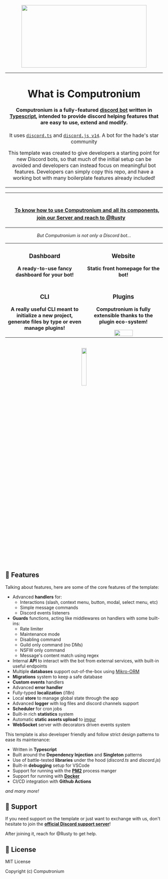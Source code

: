 <p align="center">
    <img width="400" height="200" src="https://play-lh.googleusercontent.com/KXJ-HjTx22nsirI7HHV05f7p5tGD1S4llhNskMRFPoI33-16pZ9_5i2t41cpE_O4PSo=w600-h300-pc0xffffff-pd">
</p>

<div align="center">

<table>
  <tr>
    <td align="center">
   
# What is Computronium

#### **Computronium** is a fully-featured **[discord bot](https://discord.com/developers/docs/intro#bots-and-apps)** written in [Typescript](https://www.typescriptlang.org/), intended to provide discord helping features that are easy to use, extend and modify.

It uses [`discord.ts`](https://github.com/oceanroleplay/discord.ts) and [`discord.js v14`](https://github.com/discordjs/discord.js). A bot for the hade's star community

This template was created to give developers a starting point for new Discord bots, so that much of the initial setup can be avoided and developers can instead focus on meaningful bot features. Developers can simply copy this repo, and have a working bot with many boilerplate features already included!        
    </td>
  </tr>
</table>

<table>
<tr>
<td align="center">
ㅤ

ㅤ **[To know how to use Computronium and all its components, join our Server and reach to @Rusty](https://discord.gg/5zdYh8D28n)** ㅤ

</td>
</tr>
</table>

*But Computronium is not only a Discord bot...*

<table>
<tr>
<td align="center" width="50%">
    
### Dashboard

**A ready-to-use fancy dashboard for your bot!**
    
</td>
<td align="center">

### Website

**Static front homepage for the bot!**

</td>
</tr>
<tr></tr>
<tr>
<td align="center">

### CLI

**A really useful CLI meant to initialize a new project, generate files by type or even manage plugins!**

</td>
<td align="center">

### Plugins

**Computronium is fully extensible thanks to the plugin eco-system!**

<img width="50%" src="https://user-images.githubusercontent.com/66025667/196372599-022c6254-01a6-4f7c-bd52-06246527a8b9.png" >

</td>
</tr>
</table>
</div>

<br>

<div align="center">
    <a href="https://discord.gg/5zdYh8D28n" target="_blank">
        <img width="17.5%" src="https://user-images.githubusercontent.com/66025667/196373934-2fad8760-a58d-4b4d-ad64-b069baa71823.png">
    </a>
</div>


## 📜 Features

Talking about features, here are some of the core features of the template:

- Advanced **handlers** for:
    - Interactions (slash, context menu, button, modal, select menu, etc)
    - Simple message commands
    - Discord events listeners
- **Guards** functions, acting like middlewares on handlers with some built-ins:
    - Rate limiter
    - Maintenance mode
    - Disabling command
    - Guild only command (no DMs)
    - NSFW only command
    - Message's content match using regex
- Internal **API** to interact with the bot from external services, with built-in useful endpoints
- Multiple **databases** support out-of-the-box using [Mikro-ORM](https://mikro-orm.io/)
- **Migrations** system to keep a safe database
- **Custom events** handlers
- Advanced **error handler**
- Fully-typed **localization** (i18n)
- Local **store** to manage global state through the app
- Advanced **logger** with log files and discord channels support
- **Scheduler** for cron jobs
- Built-in rich **statistics** system
- Automatic **static assets upload** to [imgur](https://imgur.com/)
- **WebSocket** server with decorators driven events system

This template is also developer friendly and follow strict design patterns to ease its maintenance:
- Written in **Typescript**
- Built around the **Dependency Injection** and **Singleton** patterns
- Use of battle-tested **libraries** under the hood (*discord.ts* and *discord.js*)
- Built-in **debugging** setup for VSCode
- Support for running with the **[PM2](https://pm2.keymetrics.io/)** process manger
- Support for running with **[Docker](https://www.docker.com/)**
- CI/CD integration with **Github Actions**

*and many more!*

## 📢 Support

If you need support on the template or just want to exchange with us, don't hesitate to join the **[official Discord support server](https://discord.gg/5zdYh8D28n)**!

After joining it, reach for @Rusty to get help.

## 📑 License

MIT License

Copyright (c) Computronium
